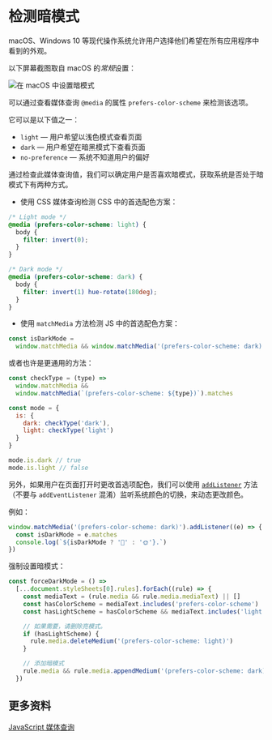 # 检测暗模式

macOS、Windows 10 等现代操作系统允许用户选择他们希望在所有应用程序中看到的外观。

以下屏幕截图取自 macOS 的*常规*设置：

![在 macOS 中设置暗模式](https://upload-images.jianshu.io/upload_images/18281896-ba7aea525293ad07.png?imageMogr2/auto-orient/strip%7CimageView2/2/w/1240)

可以通过查看媒体查询 `@media` 的属性 `prefers-color-scheme` 来检测该选项。

它可以是以下值之一：

- `light` — 用户希望以浅色模式查看页面
- `dark` — 用户希望在暗黑模式下查看页面
- `no-preference` — 系统不知道用户的偏好

通过检查此媒体查询值，我们可以确定用户是否喜欢暗模式，获取系统是否处于暗模式下有两种方式。

- 使用 CSS 媒体查询检测 CSS 中的首选配色方案：

```css
/* Light mode */
@media (prefers-color-scheme: light) {
  body {
    filter: invert(0);
  }
}

/* Dark mode */
@media (prefers-color-scheme: dark) {
  body {
    filter: invert(1) hue-rotate(180deg);
  }
}
```

- 使用 `matchMedia` 方法检测 JS 中的首选配色方案：

```js
const isDarkMode =
  window.matchMedia && window.matchMedia('(prefers-color-scheme: dark)').matches
```

或者也许是更通用的方法：

```js
const checkType = (type) =>
  window.matchMedia &&
  window.matchMedia(`(prefers-color-scheme: ${type})`).matches

const mode = {
  is: {
    dark: checkType('dark'),
    light: checkType('light')
  }
}

mode.is.dark // true
mode.is.light // false
```

另外，如果用户在页面打开时更改首选项配色，我们可以使用 [`addListener`](https://developer.mozilla.org/zh-CN/docs/Web/API/MediaQueryList/addListener) 方法（不要与 `addEventListener` 混淆）监听系统颜色的切换，来动态更改颜色。

例如：

```js
window.matchMedia('(prefers-color-scheme: dark)').addListener((e) => {
  const isDarkMode = e.matches
  console.log(`${isDarkMode ? '🌚' : '🌞'}.`)
})
```

强制设置暗模式：

```js
const forceDarkMode = () =>
  [...document.styleSheets[0].rules].forEach((rule) => {
    const mediaText = (rule.media && rule.media.mediaText) || []
    const hasColorScheme = mediaText.includes('prefers-color-scheme')
    const hasLightScheme = hasColorScheme && mediaText.includes('light')

    // 如果需要，请删除亮模式。
    if (hasLightScheme) {
      rule.media.deleteMedium('(prefers-color-scheme: light)')
    }

    // 添加暗模式
    rule.media && rule.media.appendMedium('(prefers-color-scheme: dark)')
  })
```

## 更多资料

[JavaScript 媒体查询](https://github.com/lio-zero/blog/blob/main/JavaScript/JavaScript%20%E5%AA%92%E4%BD%93%E6%9F%A5%E8%AF%A2.md)
